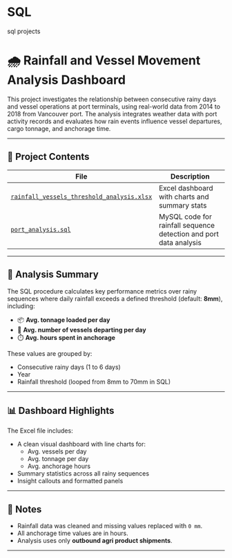 # SQL
sql projects

# 🌧️ Rainfall and Vessel Movement Analysis Dashboard

This project investigates the relationship between consecutive rainy days and vessel operations at port terminals, using real-world data from 2014 to 2018 from Vancouver port. The analysis integrates weather data with port activity records and evaluates how rain events influence vessel departures, cargo tonnage, and anchorage time.

---

## 📁 Project Contents

| File | Description |
|------|-------------|
| [`rainfall_vessels_threshold_analysis.xlsx`](https://github.com/baharaghababaei/SQL/blob/main/docs/rainfall_vessels_threshold_analysis.xlsx) | Excel dashboard with charts and summary stats |
| [`port_analysis.sql`](https://github.com/baharaghababaei/SQL/blob/main/docs/port_analysis.sql) | MySQL code for rainfall sequence detection and port data analysis |

---

## 🧠 Analysis Summary

The SQL procedure calculates key performance metrics over rainy sequences where daily rainfall exceeds a defined threshold (default: **8mm**), including:
- 📦 **Avg. tonnage loaded per day**
- 🚢 **Avg. number of vessels departing per day**
- ⏱️ **Avg. hours spent in anchorage**

These values are grouped by:
- Consecutive rainy days (1 to 6 days)
- Year
- Rainfall threshold (looped from 8mm to 70mm in SQL)

---

## 📊 Dashboard Highlights

The Excel file includes:
- A clean visual dashboard with line charts for:
  - Avg. vessels per day
  - Avg. tonnage per day
  - Avg. anchorage hours
- Summary statistics across all rainy sequences
- Insight callouts and formatted panels

---


## 📌 Notes

- Rainfall data was cleaned and missing values replaced with `0 mm`.
- All anchorage time values are in hours.
- Analysis uses only **outbound agri product shipments**.

---


